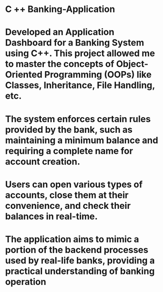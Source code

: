 # C ++ Banking-Application
# Developed an Application Dashboard for a Banking System using C++. This project allowed me to master the concepts of Object-Oriented Programming (OOPs) like Classes, Inheritance, File Handling, etc. 
# The system enforces certain rules provided by the bank, such as maintaining a minimum balance and requiring a complete name for account creation. 
# Users can open various types of accounts, close them at their convenience, and check their balances in real-time. 
# The application aims to mimic a portion of the backend processes used by real-life banks, providing a practical understanding of banking operation
